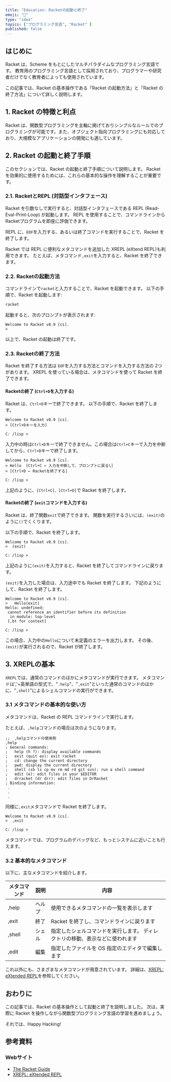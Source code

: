 ```yaml
---
title: "Education: Racketの起動と終了"
emoji: "🎾"
type: "idea"
topics: ["プログラミング言語", "Racket" ]
published: false
---
```


## はじめに

Racket は、Scheme をもとにしたマルチパラダイムなプログラミング言語です。
教育用のプログラミング言語として採用されており、プログラマーや研究者だけでなく教育者によっても使用されています。

この記事では、Racket の基本操作である「Racket の起動方法」と「Racket の終了方法」について詳しく説明します。

## 1. Racket の特徴と利点

Racket は、関数型プログラミングを主軸に掲げておりシンプルなルールでのプログラミングが可能です。また、オブジェクト指向プログラミングにも対応しており、大規模なアプリケーションの開発にも適しています。

## 2. Racket の起動と終了手順

このセクションでは、Racket の起動と終了手順について説明します。
Racket を効果的に使用するためには、これらの基本的な操作を理解することが重要です。

### 2.1. RacketとREPL (対話型インタフェース)

Racket を引数なしで実行すると、対話型インタフェースである REPL (Read-Eval-Print-Loop) が起動します。
REPL を使用することで、コマンドラインから Racketプログラムを即座に評価できます。

REPL に、`EOF`を入力する、あるいは終了コマンドを実行することで、Racket を終了します。

Racket では REPL に便利なメタコマンドを追加した XREPL (eXtend REPL)も利用できます。
たとえば、メタコマンド`,exit`を入力すると、Racket を終了できます。

### 2.2. Racketの起動方法

コマンドラインで`racket`と入力することで、Racket を起動できます。
以下の手順で、Racket を起動します:

```powershell
racket
```

起動すると、次のプロンプトが表示されます:

```racket
Welcome to Racket v8.9 [cs].
>
```

以上で、Racket の起動は終了です。

### 2.3. Racketの終了方法

Racket を終了する方法は `EOF`を入力する方法とコマンドを入力する方法の 2つがあります。
XREPL を使っている場合は、メタコマンドを使って Racket を終了できます。

#### Racketの終了 (`Ctrl+D`を入力する)

Racket は、`Ctrl+D`キーで終了できます。
以下の手順で、Racket を終了します。

```racket
Welcome to Racket v8.9 [cs].
> [Ctrl+Dキーを入力]

C: /lisp >
```

入力中の時は`Ctrl+D`キーで終了できません。この場合は`Ctrl+C`キーで入力を中断してから、`Ctrl+D`キーで終了します。

```Racket
Welcome to Racket v8.9 [cs].
> Hello  [Ctrl+C ← 入力を中断して、プロンプトに戻る\]
> [Ctrl+D ← Racketを終了する]

C: /lisp >
```

上記のように、`[Ctrl+C]、[Ctrl+D]`で Racket を終了します。

#### Racketの終了 (`exit`コマンドを入力する)

Racket は、終了関数`exit`で終了できます。
関数を実行するさいには、`(exit)`のように`()`でくくります。

以下の手順で、Racket を終了します。

```Racket
Welcome to Racket v8.9 [cs].
>  (exit)

C: /lisp >
```

上記のように`(exit)`を入力すると、Racket を終了してコマンドラインに戻ります。

`(exit)`を入力した場合は、入力途中でも Racket を終了します。
下記のようにして、Racket を終了します。

```Racket
Welcome to Racket v8.9 [cs].
>   Hello(exit)
Hello: undefined;
 cannot reference an identifier before its definition
  in module: top-level
 [,bt for context]

C: /lisp >
```

この場合、入力中の`Hello`について未定義のエラーを出力します。
その後、`(exit)`が実行されるので、Racket が終了します。

## 3. XREPLの基本

`XREPL`では、通常のコマンドのほかにメタコマンドが実行できます。
メタコマンドは','+英単語の型式で、"`.help`"、"`,exit`"といった通常のコマンドのほかに、"`,shell`"によるシェルコマンドの実行ができます。

### 3.1 メタコマンドの基本的な使い方

メタコマンドは、Racket の REPL コマンドラインで実行します。

たとえば、`,help`コマンドの場合は次のようになります。

```racket
;;  ,helpコマンドの使用例
,help
; General commands:
;   help (h ?): display available commands
;   exit (quit ex): exit racket
;   cd: change the current directory
;   pwd: display the current directory
;   shell (sh ls cp mv rm md rd git svn): run a shell command
;   edit (e): edit files in your $EDITOR
;   drracket (dr drr): edit files in DrRacket
; Binding information:
 .
 .
 .

```

同様に`,exit`メタコマンドで Racket を終了します。

```Racket
Welcome to Racket v8.9 [cs].
>  ,exit

C: /lisp >
```

メタコマンドでは、プログラムのデバッグなど、もっとシステムに近いことも行えます。

### 3.2 基本的なメタコマンド

以下に、主なメタコマンドを紹介します。

| メタコマンド | 説明 | 内容 |
| --- | --- |--- |
| ,help | ヘルプ | 使用できるメタコマンドの一覧を表示します |
| ,exit | 終了 | Racket を終了し、コマンドラインに戻ります |
| ,shell | シェル | 指定したシェルコマンドを実行します。 ディレクトリの移動、表示などに使われます |
| ,edit | 編集 | 指定したファイルを OS 指定のエディタで編集します |

これ以外にも、さまざまなメタコマンドが用意されています。
詳細は、[XREPL: eXtended REPL](https://docs.racket-lang.org/xrepl/index.html)を参照してください。

## おわりに

この記事では、Racket の基本操作として起動と終了を説明しました。
次は、実際に Racket を操作しながら関数型プログラミング言語の学習を進めましょう。

それでは、Happy Hacking!

## 参考資料

### Webサイト

- [The Racket Guide](https://docs.racket-lang.org/guide/)
- [XREPL: eXtended REPL](https://docs.racket-lang.org/xrepl/)

